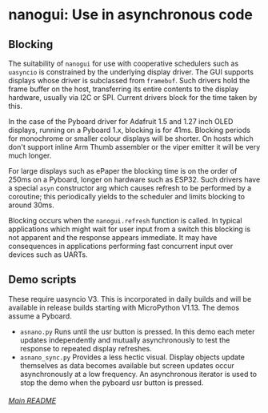 # nanogui: Use in asynchronous code

## Blocking

The suitability of `nanogui` for use with cooperative schedulers such as
`uasyncio` is constrained by the underlying display driver. The GUI supports
displays whose driver is subclassed from `framebuf`. Such drivers hold the
frame buffer on the host, transferring its entire contents to the display
hardware, usually via I2C or SPI. Current drivers block for the time taken by
this.

In the case of the Pyboard driver for Adafruit 1.5 and 1.27 inch OLED displays,
running on a Pyboard 1.x, blocking is for 41ms. Blocking periods for monochrome
or smaller colour displays will be shorter. On hosts which don't support inline
Arm Thumb assembler or the viper emitter it will be very much longer.

For large displays such as ePaper the blocking time is on the order of 250ms on
a Pyboard, longer on hardware such as ESP32. Such drivers have a special `asyn`
constructor arg which causes refresh to be performed by a coroutine; this
periodically yields to the scheduler and limits blocking to around 30ms.

Blocking occurs when the `nanogui.refresh` function is called. In typical
applications which might wait for user input from a switch this blocking is
not apparent and the response appears immediate. It may have consequences in
applications performing fast concurrent input over devices such as UARTs.

## Demo scripts

These require uasyncio V3. This is incorporated in daily builds and will be
available in release builds starting with MicroPython V1.13. The demos assume
a Pyboard.

 * `asnano.py` Runs until the usr button is pressed. In this demo each meter
 updates independently and mutually asynchronously to test the response to
 repeated display refreshes.
 * `asnano_sync.py` Provides a less hectic visual. Display objects update
 themselves as data becomes available but screen updates occur asynchronously
 at a low frequency. An asynchronous iterator is used to stop the demo when the
 pyboard usr button is pressed.

###### [Main README](../README.md)
